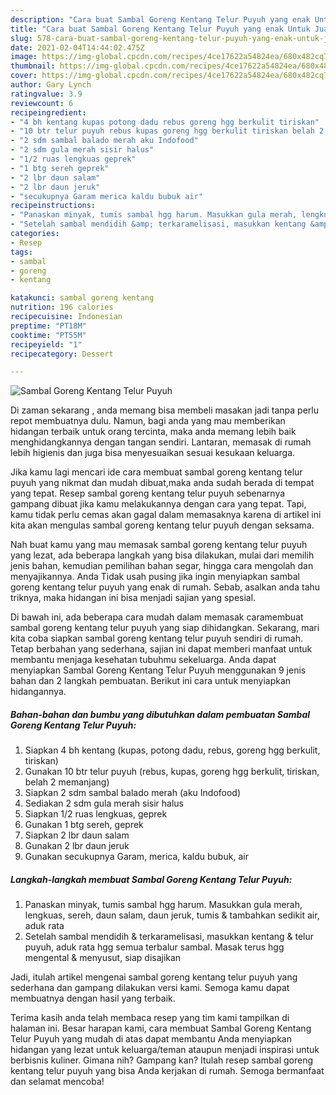 ```yaml
---
description: "Cara buat Sambal Goreng Kentang Telur Puyuh yang enak Untuk Jualan"
title: "Cara buat Sambal Goreng Kentang Telur Puyuh yang enak Untuk Jualan"
slug: 578-cara-buat-sambal-goreng-kentang-telur-puyuh-yang-enak-untuk-jualan
date: 2021-02-04T14:44:02.475Z
image: https://img-global.cpcdn.com/recipes/4ce17622a54824ea/680x482cq70/sambal-goreng-kentang-telur-puyuh-foto-resep-utama.jpg
thumbnail: https://img-global.cpcdn.com/recipes/4ce17622a54824ea/680x482cq70/sambal-goreng-kentang-telur-puyuh-foto-resep-utama.jpg
cover: https://img-global.cpcdn.com/recipes/4ce17622a54824ea/680x482cq70/sambal-goreng-kentang-telur-puyuh-foto-resep-utama.jpg
author: Gary Lynch
ratingvalue: 3.9
reviewcount: 6
recipeingredient:
- "4 bh kentang kupas potong dadu rebus goreng hgg berkulit tiriskan"
- "10 btr telur puyuh rebus kupas goreng hgg berkulit tiriskan belah 2 memanjang"
- "2 sdm sambal balado merah aku Indofood"
- "2 sdm gula merah sisir halus"
- "1/2 ruas lengkuas geprek"
- "1 btg sereh geprek"
- "2 lbr daun salam"
- "2 lbr daun jeruk"
- "secukupnya Garam merica kaldu bubuk air"
recipeinstructions:
- "Panaskan minyak, tumis sambal hgg harum. Masukkan gula merah, lengkuas, sereh, daun salam, daun jeruk, tumis &amp; tambahkan sedikit air, aduk rata"
- "Setelah sambal mendidih &amp; terkaramelisasi, masukkan kentang &amp; telur puyuh, aduk rata hgg semua terbalur sambal. Masak terus hgg mengental &amp; menyusut, siap disajikan"
categories:
- Resep
tags:
- sambal
- goreng
- kentang

katakunci: sambal goreng kentang 
nutrition: 196 calories
recipecuisine: Indonesian
preptime: "PT18M"
cooktime: "PT55M"
recipeyield: "1"
recipecategory: Dessert

---
```



![Sambal Goreng Kentang Telur Puyuh](https://img-global.cpcdn.com/recipes/4ce17622a54824ea/680x482cq70/sambal-goreng-kentang-telur-puyuh-foto-resep-utama.jpg)

Di zaman  sekarang , anda memang bisa membeli masakan jadi tanpa perlu repot membuatnya dulu. Namun, bagi anda yang mau memberikan hidangan terbaik untuk orang tercinta, maka anda memang lebih baik menghidangkannya dengan tangan sendiri. Lantaran, memasak di rumah lebih higienis dan juga bisa menyesuaikan sesuai kesukaan keluarga.

Jika kamu lagi mencari ide cara membuat sambal goreng kentang telur puyuh yang nikmat dan mudah dibuat,maka anda sudah berada di tempat yang tepat. Resep sambal goreng kentang telur puyuh  sebenarnya gampang dibuat jika kamu melakukannya dengan cara yang tepat. Tapi, kamu tidak perlu cemas akan gagal dalam memasaknya 
karena di artikel ini kita akan mengulas sambal goreng kentang telur puyuh dengan seksama.  



Nah buat kamu yang mau memasak sambal goreng kentang telur puyuh yang lezat, ada beberapa langkah yang bisa dilakukan, mulai dari memilih jenis bahan, kemudian pemilihan bahan segar, hingga cara mengolah dan menyajikannya. Anda Tidak usah pusing jika ingin menyiapkan sambal goreng kentang telur puyuh yang enak di rumah. Sebab, asalkan anda  tahu triknya, maka hidangan ini bisa menjadi sajian yang spesial.

Di bawah ini, ada beberapa cara mudah dalam memasak caramembuat sambal goreng kentang telur puyuh yang siap dihidangkan. Sekarang, mari kita coba siapkan sambal goreng kentang telur puyuh sendiri di rumah. Tetap berbahan yang sederhana, sajian ini dapat memberi manfaat untuk membantu menjaga kesehatan tubuhmu sekeluarga. Anda dapat menyiapkan Sambal Goreng Kentang Telur Puyuh menggunakan 9 jenis bahan dan 2 langkah pembuatan. Berikut ini cara untuk menyiapkan hidangannya.

<!--inarticleads1-->

##### Bahan-bahan dan bumbu yang dibutuhkan dalam pembuatan Sambal Goreng Kentang Telur Puyuh:

1. Siapkan 4 bh kentang (kupas, potong dadu, rebus, goreng hgg berkulit, tiriskan)
1. Gunakan 10 btr telur puyuh (rebus, kupas, goreng hgg berkulit, tiriskan, belah 2 memanjang)
1. Siapkan 2 sdm sambal balado merah (aku Indofood)
1. Sediakan 2 sdm gula merah sisir halus
1. Siapkan 1/2 ruas lengkuas, geprek
1. Gunakan 1 btg sereh, geprek
1. Siapkan 2 lbr daun salam
1. Gunakan 2 lbr daun jeruk
1. Gunakan secukupnya Garam, merica, kaldu bubuk, air




<!--inarticleads2-->

##### Langkah-langkah membuat Sambal Goreng Kentang Telur Puyuh:

1. Panaskan minyak, tumis sambal hgg harum. Masukkan gula merah, lengkuas, sereh, daun salam, daun jeruk, tumis &amp; tambahkan sedikit air, aduk rata
1. Setelah sambal mendidih &amp; terkaramelisasi, masukkan kentang &amp; telur puyuh, aduk rata hgg semua terbalur sambal. Masak terus hgg mengental &amp; menyusut, siap disajikan




Jadi, itulah artikel mengenai  sambal goreng kentang telur puyuh  yang sederhana dan gampang dilakukan versi kami. Semoga kamu dapat membuatnya dengan hasil yang terbaik. 

Terima kasih anda telah membaca resep yang tim kami tampilkan di halaman ini. Besar harapan kami, cara membuat  Sambal Goreng Kentang Telur Puyuh yang mudah di atas dapat membantu Anda menyiapkan hidangan yang lezat untuk keluarga/teman ataupun menjadi inspirasi untuk berbisnis kuliner. Gimana nih? Gampang kan? Itulah resep sambal goreng kentang telur puyuh yang bisa Anda kerjakan di rumah. Semoga bermanfaat dan selamat mencoba!

